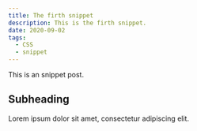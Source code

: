 ```yaml
---
title: The firth snippet
description: This is the firth snippet.
date: 2020-09-02
tags:
  - CSS
  - snippet
---
```


This is an snippet post.

## Subheading

Lorem ipsum dolor sit amet, consectetur adipiscing elit.